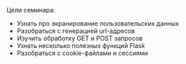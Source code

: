 Цели семинара:
- Узнать про экранирование пользовательских данных
- Разобраться с генерацией url-адресов
- Изучить обработку GET и POST запросов
- Узнать несколько полезных функций Flask
- Разобраться с cookie-файлами и сессиями

